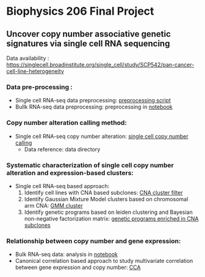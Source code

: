 # Biophysics 206 Final Project 
## Uncover copy number associative genetic signatures via single cell RNA sequencing

Data availability : https://singlecell.broadinstitute.org/single_cell/study/SCP542/pan-cancer-cell-line-heterogeneity

### Data pre-processing :
- Single cell RNA-seq data preprocessing: [preprocessing script](https://github.com/sanju99/biophys206_finalProject/blob/main/single_cell_datapreprocessing.ipynb)
- Bullk RNA-seq data preprocessing: preprocessing in [notebook](https://github.com/sanju99/biophys206_finalProject/blob/main/bulkRNA_init.ipynb)

### Copy number alteration calling method: 
- Single cell RNA-seq copy number alteration: [single cell copy number calling](https://github.com/sanju99/biophys206_finalProject/blob/main/single_cell_CNA.ipynb)
  - Data reference: data directory

### Systematic characterization of single cell copy number alteration and expression-based clusters: 
- Single cell RNA-seq based approach:
  1. Identify cell lines with CNA based subclones: [CNA cluster filter](https://github.com/sanju99/biophys206_finalProject/blob/main/CNA_cluster_filter.ipynb) 
  2. Identify Gaussian Mixture Model clusters based on chromosomal arm CNA: [GMM cluster](https://github.com/sanju99/biophys206_finalProject/blob/main/chromosomal_arm_gmm_cluster.ipynb)
  3. Identify genetic programs based on leiden clustering and Bayesian non-negative factorization matrix: [genetic programs enriched in CNA subclones](https://github.com/sanju99/biophys206_finalProject/blob/main/gene_expression_signature_comp_cna.ipynb)  

### Relationship between copy number and gene expression:
- Bulk RNA-seq data: analysis in [notebook](https://github.com/sanju99/biophys206_finalProject/blob/main/bulkRNA_init.ipynb)
- Canonical correlation based approach to study multivariate correlation between gene expression and copy number: [CCA](https://github.com/sanju99/biophys206_finalProject/blob/main/CNA_cluster_filter.ipynb) 
